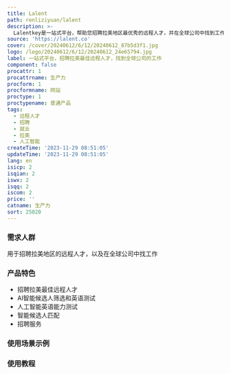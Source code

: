 ```yaml
---
title: Lalent
path: renliziyuan/lalent
description: >-
  Lalentkey是一站式平台，帮助您招聘拉美地区最优秀的远程人才，并在全球公司中找到工作。通过AI智能候选人筛选和英语测试，自动化您的筛选流程。平台还提供人工智能英语能力测试、智能候选人匹配和招聘服务。定价方面，提供了不同的套餐选择。Lalentkey旨在为您提供高效、可靠的招聘和就业解决方案。
source: 'https://lalent.co'
cover: /cover/20240612/6/12/20240612_87b5d3f1.jpg
logo: /logo/20240612/6/12/20240612_24e65794.jpg
label: 一站式平台，招聘拉美最佳远程人才，找到全球公司的工作
component: false
procattr: 1
procattrname: 生产力
procform: 1
procformname: 网站
proctype: 1
proctypename: 普通产品
tags:
  - 远程人才
  - 招聘
  - 就业
  - 拉美
  - 人工智能
createTime: '2023-11-29 08:51:05'
updateTime: '2023-11-29 08:51:05'
lang: en
isicp: 2
isqian: 2
iswx: 2
isqq: 2
iscom: 2
price: ''
catname: 生产力
sort: 25020
---
```




### 需求人群
用于招聘拉美地区的远程人才，以及在全球公司中找工作

### 产品特色
- 招聘拉美最佳远程人才
- AI智能候选人筛选和英语测试
- 人工智能英语能力测试
- 智能候选人匹配
- 招聘服务

### 使用场景示例


### 使用教程


  
